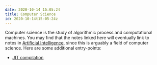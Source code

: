 ```yaml
---
date: 2020-10-14 15:05:24
title: Computer Science
id: 2020-10-14t15-05-24z
---
```


Computer science is the study of algorithmic process and computational machines.
You may find that the notes linked here will eventually link to notes in
[Artificial Intelligence](./2020-09-04t14-39-00z.md), since this is arguably a
field of computer science. Here are some additional entry-points:

- [JIT compilation](./2020-10-08t15-19-20z.md)
